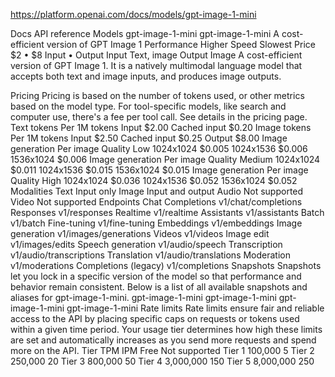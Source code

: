 https://platform.openai.com/docs/models/gpt-image-1-mini

Docs
API reference
Models
gpt-image-1-mini
gpt-image-1-mini
A cost-efficient version of GPT Image 1
Performance
Higher
Speed
Slowest
Price
$2
•
$8
Input
•
Output
Input
Text, image
Output
Image
A cost-efficient version of GPT Image 1. It is a natively multimodal language model that accepts both text and image inputs, and produces image outputs.

Pricing
Pricing is based on the number of tokens used, or other metrics based on the model type. For tool-specific models, like search and computer use, there's a fee per tool call. See details in the pricing page.
Text tokens
Per 1M tokens
Input
$2.00
Cached input
$0.20
Image tokens
Per 1M tokens
Input
$2.50
Cached input
$0.25
Output
$8.00
Image generation
Per image
Quality
Low
1024x1024
$0.005
1024x1536
$0.006
1536x1024
$0.006
Image generation
Per image
Quality
Medium
1024x1024
$0.011
1024x1536
$0.015
1536x1024
$0.015
Image generation
Per image
Quality
High
1024x1024
$0.036
1024x1536
$0.052
1536x1024
$0.052
Modalities
Text
Input only
Image
Input and output
Audio
Not supported
Video
Not supported
Endpoints
Chat Completions
v1/chat/completions
Responses
v1/responses
Realtime
v1/realtime
Assistants
v1/assistants
Batch
v1/batch
Fine-tuning
v1/fine-tuning
Embeddings
v1/embeddings
Image generation
v1/images/generations
Videos
v1/videos
Image edit
v1/images/edits
Speech generation
v1/audio/speech
Transcription
v1/audio/transcriptions
Translation
v1/audio/translations
Moderation
v1/moderations
Completions (legacy)
v1/completions
Snapshots
Snapshots let you lock in a specific version of the model so that performance and behavior remain consistent. Below is a list of all available snapshots and aliases for gpt-image-1-mini.
gpt-image-1-mini
gpt-image-1-mini
gpt-image-1-mini
gpt-image-1-mini
Rate limits
Rate limits ensure fair and reliable access to the API by placing specific caps on requests or tokens used within a given time period. Your usage tier determines how high these limits are set and automatically increases as you send more requests and spend more on the API.
Tier	TPM	IPM
Free	Not supported
Tier 1	100,000	5
Tier 2	250,000	20
Tier 3	800,000	50
Tier 4	3,000,000	150
Tier 5	8,000,000	250
